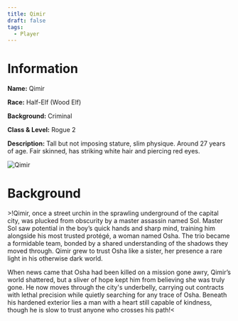 ```yaml
---
title: Qimir
draft: false
tags:
  - Player
---
```

# Information
**Name:** Qimir 

**Race:** Half-Elf (Wood Elf) 

**Background:** Criminal 

**Class & Level:** Rogue 2 

**Description:** Tall but not imposing stature, slim physique. Around 27 years of age. Fair skinned, has striking white hair and piercing red eyes.

![Qimir](images/Qimir.jpg)

# Background
\>!Qimir, once a street urchin in the sprawling underground of the capital city, was plucked from obscurity by a master assassin named Sol. Master Sol saw potential in the boy’s quick hands and sharp mind, training him alongside his most trusted protégé, a woman named Osha. The trio became a formidable team, bonded by a shared understanding of the shadows they moved through. Qimir grew to trust Osha like a sister, her presence a rare light in his otherwise dark world. 

When news came that Osha had been killed on a mission gone awry, Qimir’s world shattered, but a sliver of hope kept him from believing she was truly gone. He now moves through the city's underbelly, carrying out contracts with lethal precision while quietly searching for any trace of Osha. Beneath his hardened exterior lies a man with a heart still capable of kindness, though he is slow to trust anyone who crosses his path!<

